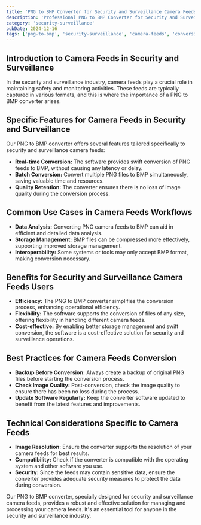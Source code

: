 ```yaml
---
title: 'PNG to BMP Converter for Security and Surveillance Camera Feeds'
description: 'Professional PNG to BMP Converter for Security and Surveillance Camera Feeds. Optimized for Security and Surveillance camera feeds workflows.'
category: 'security-surveillance'
pubDate: 2024-12-16
tags: ['png-to-bmp', 'security-surveillance', 'camera-feeds', 'conversion']
---
```


## Introduction to Camera Feeds in Security and Surveillance

In the security and surveillance industry, camera feeds play a crucial role in maintaining safety and monitoring activities. These feeds are typically captured in various formats, and this is where the importance of a PNG to BMP converter arises. 

## Specific Features for Camera Feeds in Security and Surveillance

Our PNG to BMP converter offers several features tailored specifically to security and surveillance camera feeds:

- **Real-time Conversion:** The software provides swift conversion of PNG feeds to BMP, without causing any latency or delay.
- **Batch Conversion:** Convert multiple PNG files to BMP simultaneously, saving valuable time and resources.
- **Quality Retention:** The converter ensures there is no loss of image quality during the conversion process.

## Common Use Cases in Camera Feeds Workflows

- **Data Analysis:** Converting PNG camera feeds to BMP can aid in efficient and detailed data analysis.
- **Storage Management:** BMP files can be compressed more effectively, supporting improved storage management.
- **Interoperability:** Some systems or tools may only accept BMP format, making conversion necessary.

## Benefits for Security and Surveillance Camera Feeds Users

- **Efficiency:** The PNG to BMP converter simplifies the conversion process, enhancing operational efficiency.
- **Flexibility:** The software supports the conversion of files of any size, offering flexibility in handling different camera feeds.
- **Cost-effective:** By enabling better storage management and swift conversion, the software is a cost-effective solution for security and surveillance operations.

## Best Practices for Camera Feeds Conversion

- **Backup Before Conversion:** Always create a backup of original PNG files before starting the conversion process.
- **Check Image Quality:** Post-conversion, check the image quality to ensure there has been no loss during the process.
- **Update Software Regularly:** Keep the converter software updated to benefit from the latest features and improvements.

## Technical Considerations Specific to Camera Feeds

- **Image Resolution:** Ensure the converter supports the resolution of your camera feeds for best results.
- **Compatibility:** Check if the converter is compatible with the operating system and other software you use.
- **Security:** Since the feeds may contain sensitive data, ensure the converter provides adequate security measures to protect the data during conversion.

Our PNG to BMP converter, specially designed for security and surveillance camera feeds, provides a robust and effective solution for managing and processing your camera feeds. It's an essential tool for anyone in the security and surveillance industry.